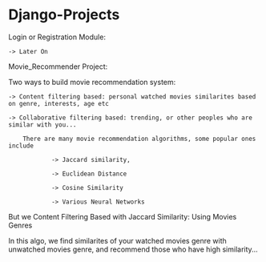 # Django-Projects


Login or Registration Module:

	-> Later On







Movie_Recommender Project:

Two ways to build movie recommendation system:

	-> Content filtering based: personal watched movies similarites based on genre, interests, age etc
        
	-> Collaborative filtering based: trending, or other peoples who are similar with you...
	
        There are many movie recommendation algorithms, some popular ones include 
	
                -> Jaccard similarity, 
	
                -> Euclidean Distance
	
                -> Cosine Similarity
	
                -> Various Neural Networks

But we Content Filtering Based with Jaccard Similarity: Using Movies Genres

In this algo, we find similarites of your watched movies genre with unwatched movies genre, and recommend those who have high similarity...
